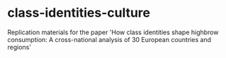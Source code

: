 # class-identities-culture
Replication materials for the paper 'How class identities shape highbrow consumption: A cross-national analysis of 30 European countries and regions'


